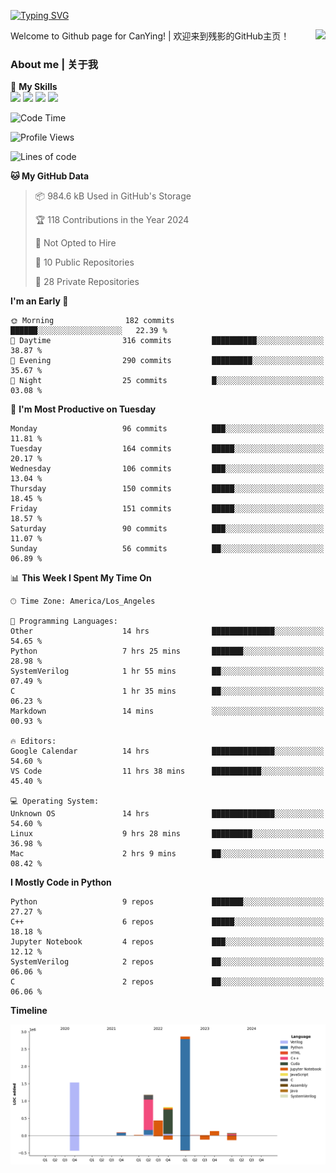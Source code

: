 [![Typing SVG](https://readme-typing-svg.herokuapp.com?size=25&duration=3500&color=00FFFF&vCenter=true&width=250&height=40&lines=Hi+Welcome+%F0%9F%91%8B%F0%9F%8F%BB;I'm+CanYing|残影)](https://git.io/typing-svg)

<a href="#">
  <img align="right" src="https://github-readme-stats.vercel.app/api?username=CanYing0913&count_private=true&rank_icon=github&show_icons=true&bg_color=15,f2f7fd,E0EAFC&" />
</a>

Welcome to Github page for CanYing! | 欢迎来到残影的GitHub主页！

### About me | 关于我

🌟 **My Skills**  
![](https://img.shields.io/badge/-C-A8B9CC?style=flat-square&logo=C&logoColor=fff)
![](https://img.shields.io/badge/-C++-00599C?style=flat-square&logo=Cpp&logoColor=fff)
![](https://img.shields.io/badge/-Python-3776AB?style=flat-square&logo=Python&logoColor=fff)
![](https://img.shields.io/badge/-Linux-000000?style=flat-square&logo=Linux&logoColor=fff)

<!--START_SECTION:waka-->
![Code Time](http://img.shields.io/badge/Code%20Time-87%20hrs%2048%20mins-blue)

![Profile Views](http://img.shields.io/badge/Profile%20Views-24-blue)

![Lines of code](https://img.shields.io/badge/From%20Hello%20World%20I%27ve%20Written-7.1%20million%20lines%20of%20code-blue)

**🐱 My GitHub Data** 

> 📦 984.6 kB Used in GitHub's Storage 
 > 
> 🏆 118 Contributions in the Year 2024
 > 
> 🚫 Not Opted to Hire
 > 
> 📜 10 Public Repositories 
 > 
> 🔑 28 Private Repositories 
 > 
**I'm an Early 🐤** 

```text
🌞 Morning                182 commits         ██████░░░░░░░░░░░░░░░░░░░   22.39 % 
🌆 Daytime                316 commits         ██████████░░░░░░░░░░░░░░░   38.87 % 
🌃 Evening                290 commits         █████████░░░░░░░░░░░░░░░░   35.67 % 
🌙 Night                  25 commits          █░░░░░░░░░░░░░░░░░░░░░░░░   03.08 % 
```
📅 **I'm Most Productive on Tuesday** 

```text
Monday                   96 commits          ███░░░░░░░░░░░░░░░░░░░░░░   11.81 % 
Tuesday                  164 commits         █████░░░░░░░░░░░░░░░░░░░░   20.17 % 
Wednesday                106 commits         ███░░░░░░░░░░░░░░░░░░░░░░   13.04 % 
Thursday                 150 commits         █████░░░░░░░░░░░░░░░░░░░░   18.45 % 
Friday                   151 commits         █████░░░░░░░░░░░░░░░░░░░░   18.57 % 
Saturday                 90 commits          ███░░░░░░░░░░░░░░░░░░░░░░   11.07 % 
Sunday                   56 commits          ██░░░░░░░░░░░░░░░░░░░░░░░   06.89 % 
```


📊 **This Week I Spent My Time On** 

```text
🕑︎ Time Zone: America/Los_Angeles

💬 Programming Languages: 
Other                    14 hrs              ██████████████░░░░░░░░░░░   54.65 % 
Python                   7 hrs 25 mins       ███████░░░░░░░░░░░░░░░░░░   28.98 % 
SystemVerilog            1 hr 55 mins        ██░░░░░░░░░░░░░░░░░░░░░░░   07.49 % 
C                        1 hr 35 mins        ██░░░░░░░░░░░░░░░░░░░░░░░   06.23 % 
Markdown                 14 mins             ░░░░░░░░░░░░░░░░░░░░░░░░░   00.93 % 

🔥 Editors: 
Google Calendar          14 hrs              ██████████████░░░░░░░░░░░   54.60 % 
VS Code                  11 hrs 38 mins      ███████████░░░░░░░░░░░░░░   45.40 % 

💻 Operating System: 
Unknown OS               14 hrs              ██████████████░░░░░░░░░░░   54.60 % 
Linux                    9 hrs 28 mins       █████████░░░░░░░░░░░░░░░░   36.98 % 
Mac                      2 hrs 9 mins        ██░░░░░░░░░░░░░░░░░░░░░░░   08.42 % 
```

**I Mostly Code in Python** 

```text
Python                   9 repos             ███████░░░░░░░░░░░░░░░░░░   27.27 % 
C++                      6 repos             █████░░░░░░░░░░░░░░░░░░░░   18.18 % 
Jupyter Notebook         4 repos             ███░░░░░░░░░░░░░░░░░░░░░░   12.12 % 
SystemVerilog            2 repos             ██░░░░░░░░░░░░░░░░░░░░░░░   06.06 % 
C                        2 repos             ██░░░░░░░░░░░░░░░░░░░░░░░   06.06 % 
```



**Timeline**

![Lines of Code chart](https://raw.githubusercontent.com/CanYing0913/CanYing0913/master/assets/bar_graph.png)


<!--END_SECTION:waka-->
